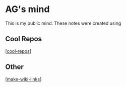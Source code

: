 # AG's mind

This is my public mind. These notes were created using 

## Cool Repos

[[cool-repos]]

## Other

[[make-wiki-links]]

[//begin]: # "Autogenerated link references for markdown compatibility"
[inbox]: inbox "Inbox"
[foam-tips]: foam-tips "Foam tips"
[todo]: todo "Todo"
[cool-repos]: cool-repos "Cool Repos"
[make-wiki-links]: make-wiki-links "make-wiki-links"
[//end]: # "Autogenerated link references"